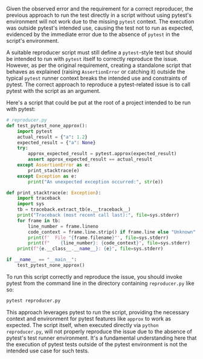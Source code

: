 Given the observed error and the requirement for a correct reproducer, the previous approach to run the test directly in a script without using pytest's environment will not work due to the missing `pytest` context. The execution was outside pytest's intended use, causing the test not to run as expected, evidenced by the immediate error due to the absence of `pytest` in the script's environment.

A suitable reproducer script must still define a `pytest`-style test but should be intended to run with `pytest` itself to correctly reproduce the issue. However, as per the original requirement, creating a standalone script that behaves as explained (raising `AssertionError` or catching it) outside the typical `pytest` runner context breaks the intended use and constraints of pytest. The correct approach to reproduce a pytest-related issue is to call pytest with the script as an argument.

Here's a script that could be put at the root of a project intended to be run with pytest:

```python
# reproducer.py
def test_pytest_none_approx():
    import pytest
    actual_result = {"a": 1.2}
    expected_result = {"a": None}
    try:
        approx_expected_result = pytest.approx(expected_result)
        assert approx_expected_result == actual_result
    except AssertionError as e:
        print_stacktrace(e)
    except Exception as e:
        print("An unexpected exception occurred:", str(e))

def print_stacktrace(e: Exception):
    import traceback
    import sys
    tb = traceback.extract_tb(e.__traceback__)
    print("Traceback (most recent call last):", file=sys.stderr)
    for frame in tb:
        line_number = frame.lineno
        code_context = frame.line.strip() if frame.line else "Unknown"
        print(f'  File "{frame.filename}"', file=sys.stderr)
        print(f"    {line_number}: {code_context}", file=sys.stderr)
    print(f"{e.__class__.__name__}: {e}", file=sys.stderr)

if __name__ == "__main__":
    test_pytest_none_approx()
```

To run this script correctly and reproduce the issue, you should invoke pytest from the command line in the directory containing `reproducer.py` like so:

```sh
pytest reproducer.py
```

This approach leverages pytest to run the script, providing the necessary context and environment for pytest features like `approx` to work as expected. The script itself, when executed directly via `python reproducer.py`, will not properly reproduce the issue due to the absence of pytest's test runner environment. It's a fundamental understanding here that the execution of pytest tests outside of the pytest environment is not the intended use case for such tests.